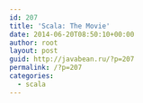 ```yaml
---
id: 207
title: 'Scala: The Movie'
date: 2014-06-20T08:50:10+00:00
author: root
layout: post
guid: http://javabean.ru/?p=207
permalink: /?p=207
categories:
  - scala
---
```

